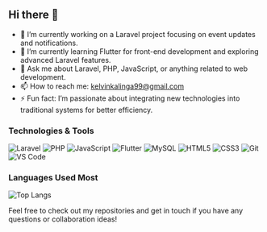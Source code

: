 ## Hi there 👋

<!--
**KelvinHussle/KelvinHussle** is a ✨ _special_ ✨ repository because its `README.md` (this file) appears on your GitHub profile.

Here are some ideas to get you started:
-->

- 🔭 I’m currently working on a Laravel project focusing on event updates and notifications.
- 🌱 I’m currently learning Flutter for front-end development and exploring advanced Laravel features.
- 💬 Ask me about Laravel, PHP, JavaScript, or anything related to web development.
- 📫 How to reach me: kelvinkalinga99@gmail.com
- ⚡ Fun fact: I’m passionate about integrating new technologies into traditional systems for better efficiency.

### Technologies & Tools

![Laravel](https://img.shields.io/badge/-Laravel-FF2D20?logo=laravel&logoColor=white&style=flat-square)
![PHP](https://img.shields.io/badge/-PHP-777BB4?logo=php&logoColor=white&style=flat-square)
![JavaScript](https://img.shields.io/badge/-JavaScript-F7DF1E?logo=javascript&logoColor=black&style=flat-square)
![Flutter](https://img.shields.io/badge/-Flutter-02569B?logo=flutter&logoColor=white&style=flat-square)
![MySQL](https://img.shields.io/badge/-MySQL-4479A1?logo=mysql&logoColor=white&style=flat-square)
![HTML5](https://img.shields.io/badge/-HTML5-E34F26?logo=html5&logoColor=white&style=flat-square)
![CSS3](https://img.shields.io/badge/-CSS3-1572B6?logo=css3&logoColor=white&style=flat-square)
![Git](https://img.shields.io/badge/-Git-F05032?logo=git&logoColor=white&style=flat-square)
![VS Code](https://img.shields.io/badge/-VS%20Code-007ACC?logo=visual-studio-code&logoColor=white&style=flat-square)

### Languages Used Most

![Top Langs](https://github-readme-stats.vercel.app/api/top-langs/?username=KelvinHussle&layout=compact&theme=dark)

Feel free to check out my repositories and get in touch if you have any questions or collaboration ideas!
